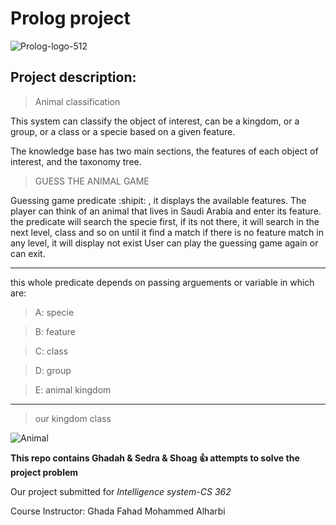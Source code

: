 # Prolog project
![Prolog-logo-512](https://user-images.githubusercontent.com/70041510/176086646-42f86286-eb02-4b61-a71a-18d2142a45bb.png)



## Project description:

> Animal classification

This system can classify the object of interest, can be a kingdom, or a group, or a class or a specie based on a given feature.

The knowledge base has two main sections, the features of each object of interest, and the taxonomy tree.

> GUESS THE ANIMAL GAME 
 
 Guessing game predicate :shipit: , it displays the available features.
 The player can think of an animal that lives in Saudi Arabia and
 enter its feature.
 the predicate will search the specie first, if its not there,
 it will search in the next level, class and so on until it find a match
 if there is no feature match in any level, it will display not exist
 User can play the guessing game again or can exit.
 
---------------------------------------------------------------------------------------------------------
 this whole predicate depends on passing arguements or variable in which are:
 
 > A: specie

 > B: feature

 > C: class
 
 > D: group
 
 > E: animal kingdom

---------------------------------------------------------------------------------------------------------
>our kingdom class

![Animal](https://user-images.githubusercontent.com/70041510/177043407-37c85459-1f59-4868-91e7-210b1b8b45a8.png)


**This repo contains   Ghadah & Sedra  & Shoag  :+1:  attempts to solve the project problem**

Our project submitted for _Intelligence system-CS 362_

Course Instructor: Ghada Fahad Mohammed Alharbi




